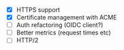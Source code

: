 - [x] HTTPS support
- [x] Certificate management with ACME
- [ ] Auth refactoring (OIDC client?)
- [ ] Better metrics (request times etc)
- [ ] HTTP/2
